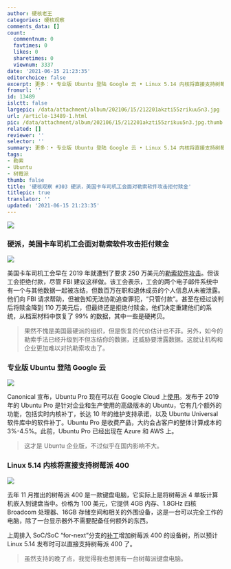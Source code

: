 ```yaml
---
author: 硬核老王
categories: 硬核观察
comments_data: []
count:
  commentnum: 0
  favtimes: 0
  likes: 0
  sharetimes: 0
  viewnum: 3337
date: '2021-06-15 21:23:35'
editorchoice: false
excerpt: 更多：• 专业版 Ubuntu 登陆 Google 云 • Linux 5.14 内核将直接支持树莓派 400
fromurl: ''
id: 13489
islctt: false
largepic: /data/attachment/album/202106/15/212201akzti55zrikuu5n3.jpg
url: /article-13489-1.html
pic: /data/attachment/album/202106/15/212201akzti55zrikuu5n3.jpg.thumb.jpg
related: []
reviewer: ''
selector: ''
summary: 更多：• 专业版 Ubuntu 登陆 Google 云 • Linux 5.14 内核将直接支持树莓派 400
tags:
- 勒索
- Ubuntu
- 树莓派
thumb: false
title: '硬核观察 #303 硬派，美国卡车司机工会面对勒索软件攻击拒付赎金'
titlepic: true
translator: ''
updated: '2021-06-15 21:23:35'
---
```


![](/data/attachment/album/202106/15/212201akzti55zrikuu5n3.jpg)


### 硬派，美国卡车司机工会面对勒索软件攻击拒付赎金


![](/data/attachment/album/202106/15/212213dub0900z183eb0e1.jpg)


美国卡车司机工会早在 2019 年就遭到了要求 250 万美元的[勒索软件攻击](https://www.nbcnews.com/tech/security/ransomware-attack-hit-teamsters-2019-they-refused-pay-n1270461)。但该工会拒绝付款，尽管 FBI 建议这样做。该工会表示，工会的两个电子邮件系统中有一个与其他数据一起被冻结，但数百万在职和退休成员的个人信息从未被泄露。他们向 FBI 请求帮助，但被告知无法协助追查罪犯，“只管付款”。甚至在经过谈判后将赎金降到 110 万美元后，但最终还是拒绝付赎金。他们决定重建他们的系统，从档案材料中恢复了 99% 的数据，其中一些是硬拷贝。



> 
> 果然不愧是美国最硬派的组织，但是恢复的代价估计也不菲。另外，如今的勒索手法已经升级到不但冻结你的数据，还威胁要泄露数据。这就让机构和企业更加难以对抗勒索攻击了。
> 
> 
> 


### 专业版 Ubuntu 登陆 Google 云


![](/data/attachment/album/202106/15/212234k5fiiyns9bsf6956.jpg)


Canonical 宣布，Ubuntu Pro 现在可以在 Google Cloud 上[使用](https://cloud.google.com/blog/products/compute/ubuntu-pro-available-on-google-cloud)。发布于 2019 年的 Ubuntu Pro 是针对企业和生产使用的高级版本的 Ubuntu，它有几个额外的功能，包括实时内核补丁，长达 10 年的维护支持承诺，以及 Ubuntu Universal 软件库中的软件补丁。Ubuntu Pro 是收费产品，大约会占客户的整体计算成本的 3%-4.5%。此前，Ubuntu Pro 已经出现在 Azure 和 AWS 上。



> 
> 这才是 Ubuntu 企业版，不过似乎在国内影响不大。
> 
> 
> 


### Linux 5.14 内核将直接支持树莓派 400


![](/data/attachment/album/202106/15/212317arla88wo9lpoow8j.jpg)


去年 11 月推出的树莓派 400 是一款键盘电脑，它实际上是将树莓派 4 单板计算机嵌入到键盘当中。价格为 100 美元，它提供 4GB 内存、1.8GHz 四核 Broadcom 处理器、16GB 存储空间和相关的外围设备，这是一台可以完全工作的电脑，除了一台显示器外不需要配备任何额外的东西。


上周排入 SoC/SoC “for-next”分支的[补丁](https://git.kernel.org/pub/scm/linux/kernel/git/soc/soc.git/commit/?h=for-next&id=1c701accecf21932ebcbd8acacb4557af3797e77)增加树莓派 400 的设备树，所以预计 Linux 5.14 发布时可以直接支持树莓派 400 了。



> 
> 虽然支持的晚了点，我觉得我也想拥有一台树莓派键盘电脑。
> 
> 
>